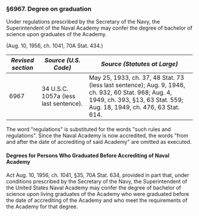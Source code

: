 ### §6967. Degree on graduation ###

Under regulations prescribed by the Secretary of the Navy, the Superintendent of the Naval Academy may confer the degree of bachelor of science upon graduates of the Academy.

(Aug. 10, 1956, ch. 1041, 70A Stat. 434.)

|*Revised section*|        *Source (U.S. Code)*         |                                                                        *Source (Statutes at Large)*                                                                        |
|-----------------|-------------------------------------|----------------------------------------------------------------------------------------------------------------------------------------------------------------------------|
|      6967       |34 U.S.C. 1057a (less last sentence).|May 25, 1933, ch. 37, 48 Stat. 73 (less last sentence); Aug. 9, 1946, ch. 932, 60 Stat. 968; Aug. 4, 1949, ch. 393, §13, 63 Stat. 559; Aug. 18, 1949, ch. 476, 63 Stat. 614.|

The word "regulations" is substituted for the words "such rules and regulations". Since the Naval Academy is now accredited, the words "from and after the date of accrediting of said Academy" are omitted as executed.

#### Degrees for Persons Who Graduated Before Accrediting of Naval Academy ####

Act Aug. 10, 1956, ch. 1041, §35, 70A Stat. 634, provided in part that, under conditions prescribed by the Secretary of the Navy, the Superintendent of the United States Naval Academy may confer the degree of bachelor of science upon living graduates of the Academy who were graduated before the date of accrediting of the Academy and who meet the requirements of the Academy for that degree.